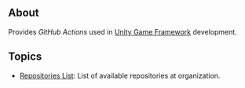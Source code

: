## About

Provides _GitHub Actions_ used in [Unity Game Framework](https://github.com/unity-game-framework) development.

## Topics

- [Repositories List](https://github.com/unity-game-framework-actions/organization/blob/main/docs/repositories.md): List of available repositories at organization.
